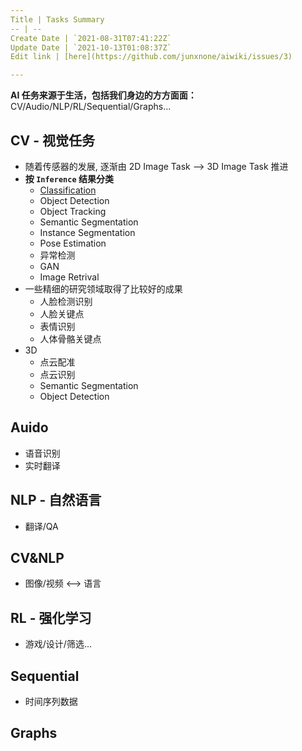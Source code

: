 ```yaml
---
Title | Tasks Summary
-- | --
Create Date | `2021-08-31T07:41:22Z`
Update Date | `2021-10-13T01:08:37Z`
Edit link | [here](https://github.com/junxnone/aiwiki/issues/3)

---
```

**AI 任务来源于生活，包括我们身边的方方面面：**
CV/Audio/NLP/RL/Sequential/Graphs...


## CV - 视觉任务

- 随着传感器的发展, 逐渐由 2D Image Task --> 3D Image Task 推进
- **按 `Inference` 结果分类** 
  - [Classification](/Image_Classification)
  - Object Detection
  - Object Tracking
  - Semantic Segmentation
  - Instance Segmentation
  - Pose Estimation
  - 异常检测
  - GAN
  - Image Retrival
- 一些精细的研究领域取得了比较好的成果
  - 人脸检测识别
  - 人脸关键点
  - 表情识别
  - 人体骨骼关键点
- 3D
  - 点云配准
  - 点云识别
  - Semantic Segmentation
  - Object Detection


## Auido

- 语音识别
- 实时翻译

## NLP - 自然语言

- 翻译/QA

## CV&NLP

- 图像/视频 <--> 语言

## RL - 强化学习

- 游戏/设计/筛选...

## Sequential
- 时间序列数据

## Graphs
